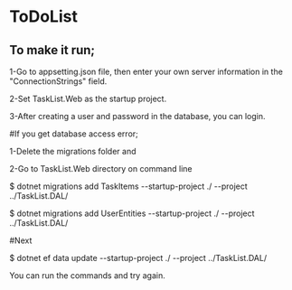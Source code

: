 # ToDoList

## To make it run;

1-Go to appsetting.json file, then enter your own server information in the "ConnectionStrings" field.

2-Set TaskList.Web as the startup project.

3-After creating a user and password in the database, you can login.

#If you get database access error;

1-Delete the migrations folder and

2-Go to TaskList.Web directory on command line

$ dotnet migrations add TaskItems --startup-project ./ --project ../TaskList.DAL/

$ dotnet migrations add UserEntities --startup-project ./ --project ../TaskList.DAL/

#Next

$ dotnet ef data update --startup-project ./ --project ../TaskList.DAL/

You can run the commands and try again.
